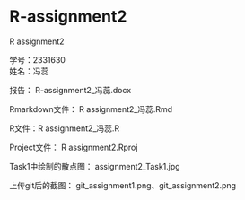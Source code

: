 # R-assignment2
R assignment2 

学号：2331630  
姓名：冯蕊 

报告： R-assignment2_冯蕊.docx 

Rmarkdown文件： R assignment2_冯蕊.Rmd 

R文件：R assignment2_冯蕊.R 

Project文件： R assignment2.Rproj 
 
 
Task1中绘制的散点图： assignment2_Task1.jpg 

上传git后的截图： git_assignment1.png、git_assignment2.png 
